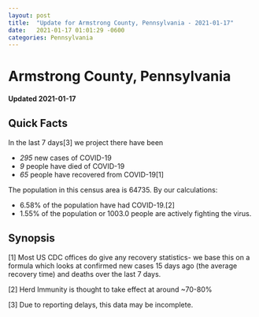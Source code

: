 ```yaml
---
layout: post
title:  "Update for Armstrong County, Pennsylvania - 2021-01-17"
date:   2021-01-17 01:01:29 -0600
categories: Pennsylvania
---
```


# Armstrong County, Pennsylvania
#### Updated 2021-01-17

## Quick Facts

In the last 7 days[3] we project there have been
- *295* new cases of COVID-19
- *9* people have died of COVID-19
- *65* people have recovered from COVID-19[1]

The population in this census area is 64735. By our calculations:
- 6.58% of the population have had COVID-19.[2]
- 1.55% of the population or 1003.0 people are actively fighting the virus.

## Synopsis




[1] Most US CDC offices do give any recovery statistics- we base this on a formula which looks at confirmed new cases
15 days ago (the average recovery time) and deaths over the last 7 days.

[2] Herd Immunity is thought to take effect at around ~70-80%

[3] Due to reporting delays, this data may be incomplete.
 
    
